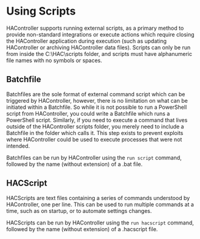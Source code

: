 # Using Scripts

HAController supports running external scripts, as a primary method to provide non-standard integrations or execute actions which require closing the HAController application during execution (such as updating HAController or archiving HAController data files). Scripts can only be run from inside the C:\HAC\scripts folder, and scripts must have alphanumeric file names with no symbols or spaces.

## Batchfile ##

Batchfiles are the sole format of external command script which can be triggered by HAController, however, there is no limitation on what can be initiated within a Batchfile. So while it is not possible to run a PowerShell script from HAController, you could write a Batchfile which runs a PowerShell script. Similarly, if you need to execute a command that lives outside of the HAController scripts folder, you merely need to include a Batchfile in the folder which calls it. This step exists to prevent exploits where HAController could be used to execute processes that were not intended.

Batchfiles can be run by HAController using the `run script` command, followed by the name (without extension) of a .bat file.

## HACScript ##

HACScripts are text files containing a series of commands understood by HAController, one per line. This can be used to run multiple commands at a time, such as on startup, or to automate settings changes.

HACScripts can be run by HAController using the `run hacscript` command, followed by the name (without extension) of a .hacscript file.

